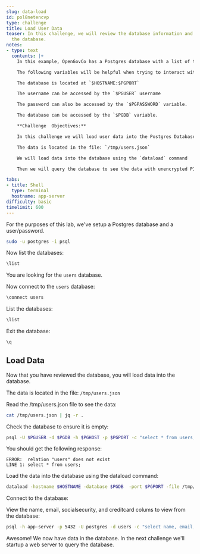 ```yaml
---
slug: data-load
id: pol8netencvp
type: challenge
title: Load User Data
teaser: In this challenge, we will review the database information and load data into
  the database.
notes:
- type: text
  contents: |+
    In this example, OpenGovCo has a Postgres database with a list of their users.

    The following variables will be helpful when trying to interact with the database.

    The database is located at `$HOSTNAME:$PGPORT`

    The username can be accessed by the `$PGUSER` username

    The password can also be accessed by the `$PGPASSWORD` variable.

    The database can be accessed by the `$PGDB` variable.

    **Challenge  Objectives:**

    In this challenge we will load user data into the Postgres Database.

    The data is located in the file: `/tmp/users.json`

    We will load data into the database using the `dataload` command

    Then we will query the database to see the data with unencrypted PII.

tabs:
- title: Shell
  type: terminal
  hostname: app-server
difficulty: basic
timelimit: 600
---
```


For the purposes of this lab, we've setup a Postgres database and a user/password.

```bash
sudo -u postgres -i psql
```

Now list the databases:

```bash
\list
```

You are looking  for the `users` database.

Now connect to the `users` database:

```bash
\connect users
```

List the databases:

```bash
\list
```

Exit the database:

```bash
\q
```

## Load Data

Now that you have reviewed the database, you will load data into the database.

The data is located in the file: `/tmp/users.json`

Read the /tmp/users.json file to see the data:

```bash
cat /tmp/users.json | jq -r .
```

Check the database to ensure it is empty:

```bash
psql -U $PGUSER -d $PGDB -h $PGHOST -p $PGPORT -c "select * from users;"
```

You should get the following response:

```sql,nocopy
ERROR:  relation "users" does not exist
LINE 1: select * from users;
```

Load the data into the database using the dataload command:

```bash
dataload -hostname $HOSTNAME -database $PGDB  -port $PGPORT -file /tmp/users.json -password $PGPASSWORD
```

Connect to the database:

View the name, email, socialsecurity, and creditcard colums to view from the database:

```bash
psql -h app-server -p 5432 -U postgres -d users -c "select name, email, socialsecurity, creditcard from users;"
```

Awesome!  We now have data in the database. In the next challenge we'll startup a web server to query the database.

